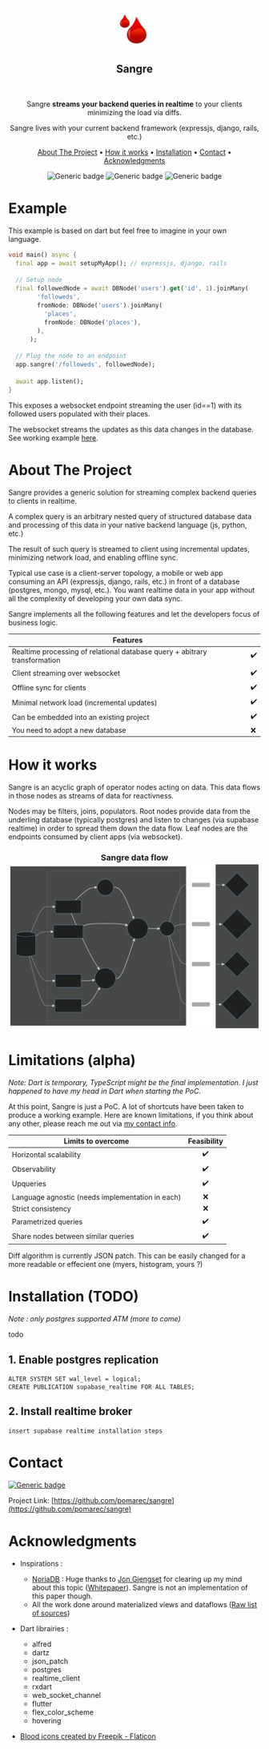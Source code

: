 
<div align="center">

<a href="https://github.com/pomarec/sangre">
  <img src="doc/images/logo.png" alt="Logo" width="80" height="80">
</a>
<h2>Sangre</h2>
<br>

Sangre **streams your backend queries in realtime** to your clients minimizing the load via diffs.

Sangre lives with your current backend framework (expressjs, django, rails, etc.)

[About The Project](#about-the-project) •
[How it works](#how-it-works) •
[Installation](#installation) •
[Contact](#contact) •
[Acknowledgments](#acknowledgments)


![Generic badge](https://img.shields.io/static/v1?label=Status&message=Alpha&color=orange&style=flat)
![Generic badge](https://img.shields.io/static/v1?label=Licence&message=GPLv3&color=green&style=flat)
![Generic badge](https://img.shields.io/static/v1?label=Contact&message=po@marec.me&color=blue&style=flat)


</div>

# Example

This example is based on dart but feel free to imagine in your own language.

```dart
void main() async {
  final app = await setupMyApp(); // expressjs, django, rails

  // Setup node
  final followedNode = await DBNode('users').get('id', 1).joinMany(
        'followeds',
        fromNode: DBNode('users').joinMany(
          'places',
          fromNode: DBNode('places'),
        ),
      );

  // Plug the node to an endpoint
  app.sangre('/followeds', followedNode);

  await app.listen();
}
```

This exposes a websocket endpoint streaming the user (id==1) with its followed users populated with their places.

The websocket streams the updates as this data changes in the database.
See working example [here](example/).

# About The Project

Sangre provides a generic solution for streaming complex backend queries to clients in realtime.

A complex query is an arbitrary nested query of structured database data and processing of this data in your native backend language (js, python, etc.)

The result of such query is streamed to client using incremental updates, minimizing network load, and enabling offline sync.

Typical use case is a client-server topology, a mobile or web app consuming an API (expressjs, django, rails, etc.) in front of a database (postgres, mongo, mysql, etc.). You want realtime data in your app without all the complexity of developing your own data sync.

Sangre implements all the following features and let the developers focus of business logic.

<div align="center">

| Features                                                                   |    |
| -------------------------------------------------------------------------- | -- |
| Realtime processing of relational database query + abitrary transformation | ✔️ |
| Client streaming over websocket                                            | ✔️ |
| Offline sync for clients                                                   | ✔️ |
| Minimal network load (incremental updates)                                 | ✔️ |
| Can be embedded into an existing project                                   | ✔️ |
| You need to adopt a new database                                           | ❌ |

</div>

# How it works 

Sangre is an acyclic graph of operator nodes acting on data. This data flows in those nodes as streams of data for reactivness.

Nodes may be filters, joins, populators. Root nodes provide data from the underling database (typically postgres) and listen to changes (via supabase realtime) in order to spread them down the data flow. Leaf nodes are the endpoints consumed by client apps (via websocket).

<div align="center">
  <h3>
    Sangre data flow
    <img src="doc/charts/topology.mmd.svg"/>
  </h3>
</div>

# Limitations (alpha)

*Note:  Dart is temporary, TypeScript might be the final implementation. I just happened to have my head in Dart when starting the PoC.*

At this point, Sangre is just a PoC. A lot of shortcuts have been taken to produce a working example. Here are known limitations, if you think about any other, please reach me out via [my contact info](#contact).

| Limits to overcome                                       | Feasibility |
| -------------------------------------------------------- | :---------: |
| Horizontal scalability                                   |     ✔️      |
| Observability                                            |     ✔️      |
| Upqueries                                                |     ✔️      |
| Language agnostic (needs implementation in each)         |     ❌      |
| Strict consistency                                       |     ❌      |
| Parametrized queries                                     |     ✔️      |
| Share nodes between similar queries                      |     ✔️      |

Diff algorithm is currently JSON patch. This can be easily changed for a more readable or effecient one (myers, histogram, yours ?)

# Installation (TODO)

*Note : only postgres supported ATM (more to come)*

todo

## 1. Enable postgres replication

```
ALTER SYSTEM SET wal_level = logical;
CREATE PUBLICATION supabase_realtime FOR ALL TABLES;
```

## 2. Install realtime broker

```
insert supabase realtime installation steps
```


# Contact

[![Generic badge](https://img.shields.io/static/v1?label=Contact&message=po@marec.me&color=blue&style=flat)](mailto:po@marec.me)

Project Link: [https://github.com/pomarec/sangre](https://github.com/pomarec/sangre)


# Acknowledgments

- Inspirations :
  - [NoriaDB](https://github.com/mit-pdos/noria/) : Huge thanks to [Jon Gjengset](https://github.com/jonhoo) for clearing up my mind about this topic ([Whitepaper](https://www.usenix.org/conference/osdi18/presentation/gjengset)). Sangre is not an implementation of this paper though.
  - All the work done around materialized views and dataflows ([Raw list of sources](https://tartan-durian-108.notion.site/Pre-research-916a864988604fe2821d063321348a26))

- Dart librairies :
  - alfred
  - dartz
  - json_patch
  - postgres
  - realtime_client
  - rxdart
  - web_socket_channel
  - flutter
  - flex_color_scheme
  - hovering
- <a href="https://www.flaticon.com/free-icons/blood" title="blood icons">Blood icons created by Freepik - Flaticon</a>